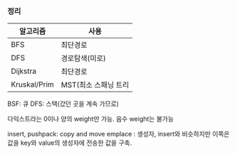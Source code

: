 ### 정리
| 알고리즘 | 사용 |
|------|------|
| BFS | 최단경로 |
| DFS | 경로탐색(미로) |
| Dijkstra | 최단경로 |
| Kruskal/Prim | MST(최소 스패닝 트리 | 

BSF: 큐
DFS: 스택(갔던 곳을 계속 가므로)

다익스트라는 0이나 양의 weight만 가능. 음수 weight는 불가능

insert, pushpack: copy and move
emplace : 생성자, insert와 비슷하지만 이쪽은 값을 key와 value의 생성자에 전송한 값을 구축.
